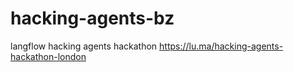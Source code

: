 # hacking-agents-bz
langflow hacking agents hackathon https://lu.ma/hacking-agents-hackathon-london
